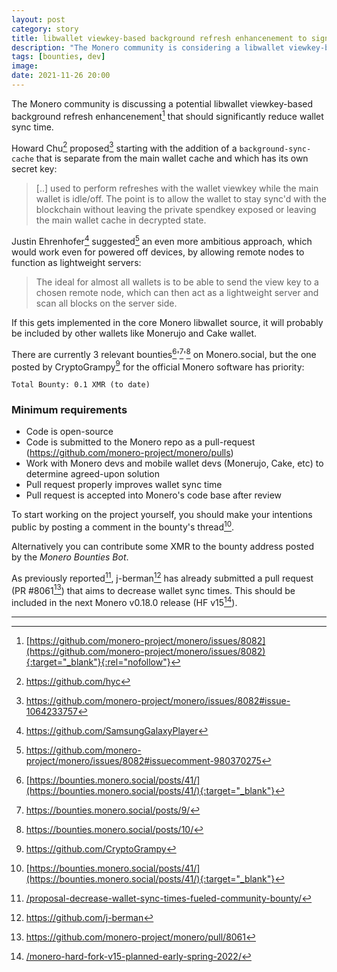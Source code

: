 ```yaml
---
layout: post
category: story
title: libwallet viewkey-based background refresh enhancenement to significantly reduce wallet sync time
description: "The Monero community is considering a libwallet viewkey-based background refresh enhancenement that should significantly reduce wallet sync time."
tags: [bounties, dev]
image: 
date: 2021-11-26 20:00
---
```


The Monero community is discussing a potential libwallet viewkey-based background refresh enhancenement[^1] that should significantly reduce wallet sync time.

Howard Chu[^2] proposed[^3] starting with the addition of a `background-sync-cache` that is separate from the main wallet cache and which has its own secret key:

> [..] used to perform refreshes with the wallet viewkey while the main wallet is idle/off. The point is to allow the wallet to stay sync'd with the blockchain without leaving the private spendkey exposed or leaving the main wallet cache in decrypted state.

Justin Ehrenhofer[^4] suggested[^5] an even more ambitious approach, which would work even for powered off devices, by allowing remote nodes to function as lightweight servers:

> The ideal for almost all wallets is to be able to send the view key to a chosen remote node, which can then act as a lightweight server and scan all blocks on the server side.

If this gets implemented in the core Monero libwallet source, it will probably be included by other wallets like Monerujo and Cake wallet. 

There are currently 3 relevant bounties[^6]'[^7]'[^8] on Monero.social, but the one posted by CryptoGrampy[^9] for the official Monero software has priority:

```
Total Bounty: 0.1 XMR (to date)
```

### Minimum requirements

- Code is open-source
- Code is submitted to the Monero repo as a pull-request (https://github.com/monero-project/monero/pulls)
- Work with Monero devs and mobile wallet devs (Monerujo, Cake, etc) to determine agreed-upon solution
- Pull request properly improves wallet sync time
- Pull request is accepted into Monero's code base after review

To start working on the project yourself, you should make your intentions public by posting a comment in the bounty's thread[^6].

Alternatively you can contribute some XMR to the bounty address posted by the *Monero Bounties Bot*.

As previously reported[^10], j-berman[^11] has already submitted a pull request (PR #8061[^12]) that aims to decrease wallet sync times. This should be included in the next Monero v0.18.0 release (HF v15[^13]).

---

[^1]: [https://github.com/monero-project/monero/issues/8082](https://github.com/monero-project/monero/issues/8082){:target="_blank"}{:rel="nofollow"}
[^2]: https://github.com/hyc
[^3]: https://github.com/monero-project/monero/issues/8082#issue-1064233757
[^4]: https://github.com/SamsungGalaxyPlayer
[^5]: https://github.com/monero-project/monero/issues/8082#issuecomment-980370275
[^6]: [https://bounties.monero.social/posts/41/](https://bounties.monero.social/posts/41/){:target="_blank"}
[^7]: https://bounties.monero.social/posts/9/
[^8]: https://bounties.monero.social/posts/10/
[^9]: https://github.com/CryptoGrampy
[^10]: [/proposal-decrease-wallet-sync-times-fueled-community-bounty/](/proposal-decrease-wallet-sync-times-fueled-community-bounty/)
[^11]: https://github.com/j-berman
[^12]: https://github.com/monero-project/monero/pull/8061
[^13]: [/monero-hard-fork-v15-planned-early-spring-2022/](/monero-hard-fork-v15-planned-early-spring-2022/)
